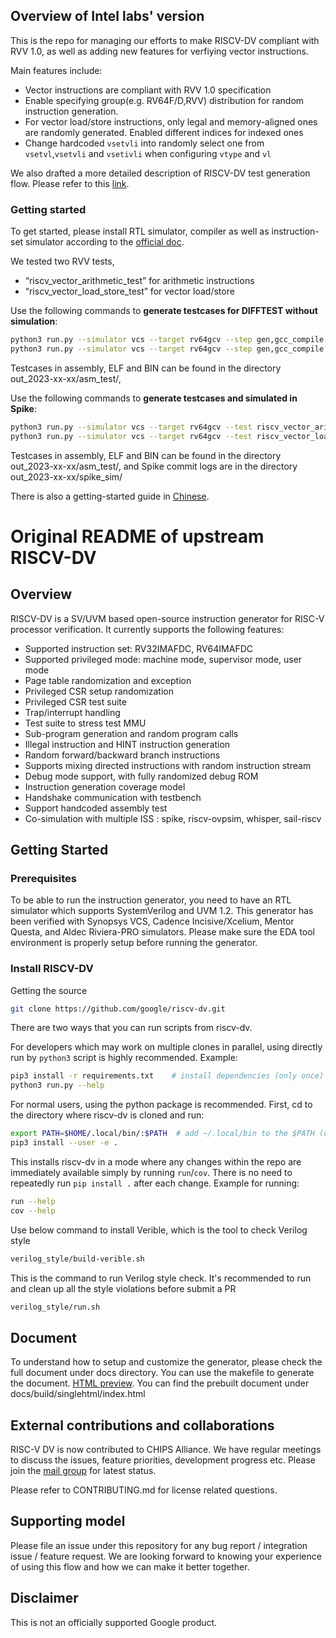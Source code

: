 ## Overview of Intel labs' version
This is the repo for managing our efforts to make RISCV-DV compliant with RVV 1.0, as well as adding new features for verfiying vector instructions.

Main features include:
- Vector instructions are compliant with RVV 1.0 specification
- Enable specifying group(e.g. RV64F/D,RVV) distribution for random instruction generation.
- For vector load/store instructions, only legal and memory-aligned ones are randomly generated. Enabled different indices for indexed ones
- Change hardcoded `vsetvli` into randomly select one from `vsetvl`,`vsetvli` and `vsetivli` when configuring `vtype` and `vl`

We also drafted a more detailed description of RISCV-DV test generation flow. Please refer to this [link](https://htmlpreview.github.io/?https://github.com/IntelLabs/riscv-dv/blob/master/docs/generation_doc/riscv_dv_generation_doc.html).

### Getting started
To get started, please install RTL simulator, compiler as well as instruction-set simulator according to the [official doc](https://htmlpreview.github.io/?https://github.com/google/riscv-dv/blob/master/docs/build/singlehtml/index.html#document-getting_started).

We tested two RVV tests,
- “riscv_vector_arithmetic_test” for arithmetic instructions
- “riscv_vector_load_store_test” for vector load/store

Use the following commands to **generate testcases for DIFFTEST without simulation**:
```bash
python3 run.py --simulator vcs --target rv64gcv --step gen,gcc_compile --test riscv_vector_arithmetic_test --gcc_opts='-DDIFFTEST'
python3 run.py --simulator vcs --target rv64gcv --step gen,gcc_compile --test riscv_vector_load_store_test --gcc_opts='-DDIFFTEST'
```
Testcases in assembly, ELF and BIN can be found in the directory out_2023-xx-xx/asm_test/,

Use the following commands to **generate testcases and simulated in Spike**:
```bash
python3 run.py --simulator vcs --target rv64gcv --test riscv_vector_arithmetic_test
python3 run.py --simulator vcs --target rv64gcv --test riscv_vector_load_store_test
```
Testcases in assembly, ELF and BIN can be found in the directory out_2023-xx-xx/asm_test/, and Spike commit logs are in the directory out_2023-xx-xx/spike_sim/

There is also a getting-started guide in [Chinese](./ug_Chinese.md).

# Original README of upstream RISCV-DV

## Overview

RISCV-DV is a SV/UVM based open-source instruction generator for RISC-V
processor verification. It currently supports the following features:

- Supported instruction set: RV32IMAFDC, RV64IMAFDC
- Supported privileged mode: machine mode, supervisor mode, user mode
- Page table randomization and exception
- Privileged CSR setup randomization
- Privileged CSR test suite
- Trap/interrupt handling
- Test suite to stress test MMU
- Sub-program generation and random program calls
- Illegal instruction and HINT instruction generation
- Random forward/backward branch instructions
- Supports mixing directed instructions with random instruction stream
- Debug mode support, with fully randomized debug ROM
- Instruction generation coverage model
- Handshake communication with testbench
- Support handcoded assembly test
- Co-simulation with multiple ISS : spike, riscv-ovpsim, whisper, sail-riscv

## Getting Started

### Prerequisites

To be able to run the instruction generator, you need to have an RTL simulator
which supports SystemVerilog and UVM 1.2. This generator has been verified with
Synopsys VCS, Cadence Incisive/Xcelium, Mentor Questa, and Aldec Riviera-PRO simulators.
Please make sure the EDA tool environment is properly setup before running the generator.

### Install RISCV-DV

Getting the source
```bash
git clone https://github.com/google/riscv-dv.git
```

There are two ways that you can run scripts from riscv-dv.

For developers which may work on multiple clones in parallel, using directly run
by `python3` script is highly recommended. Example:

```bash
pip3 install -r requirements.txt    # install dependencies (only once)
python3 run.py --help
```
For normal users, using the python package is recommended. First, cd to the directory
where riscv-dv is cloned and run:

```bash
export PATH=$HOME/.local/bin/:$PATH  # add ~/.local/bin to the $PATH (only once)
pip3 install --user -e .
```

This installs riscv-dv in a mode where any changes within the repo are immediately
available simply by running `run`/`cov`. There is no need to repeatedly run `pip install .`
after each change. Example for running:

```bash
run --help
cov --help
```

Use below command to install Verible, which is the tool to check Verilog style
```bash
verilog_style/build-verible.sh
```

This is the command to run Verilog style check. It's recommended to run and clean up
all the style violations before submit a PR
```bash
verilog_style/run.sh
```

## Document

To understand how to setup and customize the generator, please check the full
document under docs directory. You can use the makefile to generate the
document. [HTML
preview](https://htmlpreview.github.io/?https://github.com/google/riscv-dv/blob/master/docs/build/singlehtml/index.html#document-index).
You can find the prebuilt document under docs/build/singlehtml/index.html

## External contributions and collaborations

RISC-V DV is now contributed to CHIPS Alliance. We have regular meetings to
discuss the issues, feature priorities, development progress etc. Please join
the [mail group](https://lists.chipsalliance.org/g/riscv-dv-wg) for latest
status.

Please refer to CONTRIBUTING.md for license related questions.

## Supporting model

Please file an issue under this repository for any bug report / integration
issue / feature request. We are looking forward to knowing your experience of
using this flow and how we can make it better together.

## Disclaimer

This is not an officially supported Google product.
